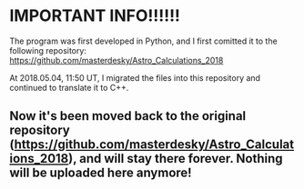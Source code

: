# IMPORTANT INFO!!!!!!

The program was first developed in Python, and I first comitted it to the following repository:
https://github.com/masterdesky/Astro_Calculations_2018

At 2018.05.04, 11:50 UT, I migrated the files into this repository and continued to translate it to C++.

## Now it's been moved back to the original repository (https://github.com/masterdesky/Astro_Calculations_2018), and will stay there forever. Nothing will be uploaded here anymore!
